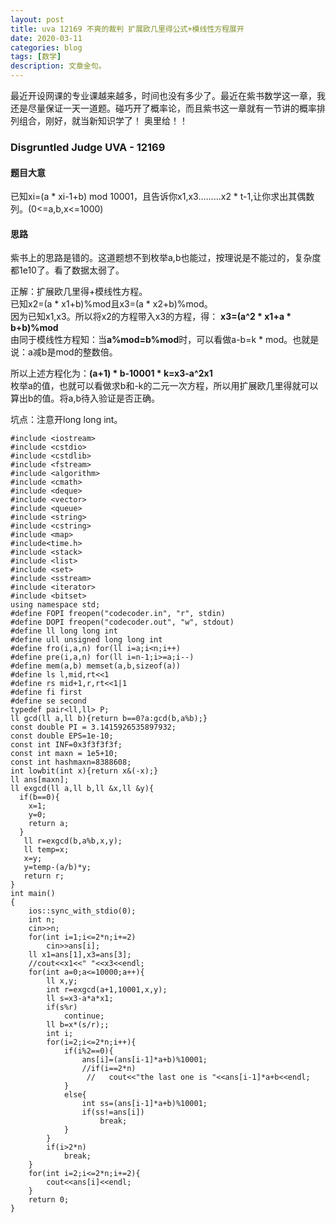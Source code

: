 ```yaml
---
layout: post
title: uva 12169 不爽的裁判 扩展欧几里得公式+模线性方程展开
date: 2020-03-11
categories: blog
tags: [数学]
description: 文章金句。
---
```


最近开设网课的专业课越来越多，时间也没有多少了。最近在紫书数学这一章，我还是尽量保证一天一道题。碰巧开了概率论，而且紫书这一章就有一节讲的概率排列组合，刚好，就当新知识学了！  奥里给！！

### Disgruntled Judge UVA - 12169

#### 题目大意
已知xi=(a * xi-1+b) mod 10001，且告诉你x1,x3.........x2 * t-1,让你求出其偶数列。(0<=a,b,x<=1000)

#### 思路
紫书上的思路是错的。这道题想不到枚举a,b也能过，按理说是不能过的，复杂度都1e10了。看了数据太弱了。

正解：扩展欧几里得+模线性方程。<br>
已知x2=(a * x1+b)%mod且x3=(a * x2+b)%mod。<br>
因为已知x1,x3。所以将x2的方程带入x3的方程，得：
**x3=(a^2 * x1+a * b+b)%mod**<br>
由同于模线性方程知：当**a%mod=b%mod**时，可以看做a-b=k * mod。也就是说：a减b是mod的整数倍。<br>

所以上述方程化为：**(a+1) * b-10001 * k=x3-a^2x1**<br>
枚举a的值，也就可以看做求b和-k的二元一次方程，所以用扩展欧几里得就可以算出b的值。将a,b待入验证是否正确。

坑点：注意开long long int。

```
#include <iostream>
#include <cstdio>
#include <cstdlib>
#include <fstream>
#include <algorithm>
#include <cmath>
#include <deque>
#include <vector>
#include <queue>
#include <string>
#include <cstring>
#include <map>
#include<time.h>
#include <stack>
#include <list>
#include <set>
#include <sstream>
#include <iterator>
#include <bitset>
using namespace std;
#define FOPI freopen("codecoder.in", "r", stdin)
#define DOPI freopen("codecoder.out", "w", stdout)
#define ll long long int
#define ull unsigned long long int
#define fro(i,a,n) for(ll i=a;i<n;i++)
#define pre(i,a,n) for(ll i=n-1;i>=a;i--)
#define mem(a,b) memset(a,b,sizeof(a))
#define ls l,mid,rt<<1
#define rs mid+1,r,rt<<1|1
#define fi first
#define se second
typedef pair<ll,ll> P;
ll gcd(ll a,ll b){return b==0?a:gcd(b,a%b);}
const double PI = 3.1415926535897932;
const double EPS=1e-10;
const int INF=0x3f3f3f3f;
const int maxn = 1e5+10;
const int hashmaxn=8388608;
int lowbit(int x){return x&(-x);}
ll ans[maxn];
ll exgcd(ll a,ll b,ll &x,ll &y){
  if(b==0){
    x=1;
    y=0;
    return a;
  }
   ll r=exgcd(b,a%b,x,y);
   ll temp=x;
   x=y;
   y=temp-(a/b)*y;
   return r;
}
int main()
{
    ios::sync_with_stdio(0);
    int n;
    cin>>n;
    for(int i=1;i<=2*n;i+=2)
        cin>>ans[i];
    ll x1=ans[1],x3=ans[3];
    //cout<<x1<<" "<<x3<<endl;
    for(int a=0;a<=10000;a++){
        ll x,y;
        int r=exgcd(a+1,10001,x,y);
        ll s=x3-a*a*x1;
        if(s%r)
            continue;
        ll b=x*(s/r);;
        int i;
        for(i=2;i<=2*n;i++){
            if(i%2==0){
                ans[i]=(ans[i-1]*a+b)%10001;
                //if(i==2*n)
                 //   cout<<"the last one is "<<ans[i-1]*a+b<<endl;
            }
            else{
                int ss=(ans[i-1]*a+b)%10001;
                if(ss!=ans[i])
                    break;
            }
        }
        if(i>2*n)
            break;
    }
    for(int i=2;i<=2*n;i+=2){
        cout<<ans[i]<<endl;
    }
    return 0;
}
```












